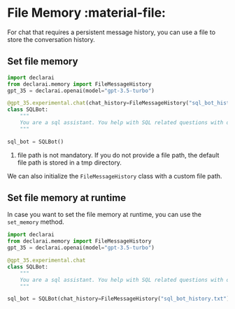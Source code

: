 # File Memory :material-file:

For chat that requires a persistent message history, you can use a file to store the conversation history.

## Set file memory

```py
import declarai
from declarai.memory import FileMessageHistory
gpt_35 = declarai.openai(model="gpt-3.5-turbo")

@gpt_35.experimental.chat(chat_history=FileMessageHistory("sql_bot_history.txt")) # (1)!
class SQLBot:
    """
    You are a sql assistant. You help with SQL related questions with one-line answers.
    """

sql_bot = SQLBot()
```


1. file path is not mandatory. If you do not provide a file path, the default file path is stored in a tmp directory.

We can also initialize the `FileMessageHistory` class with a custom file path.


## Set file memory at runtime
In case you want to set the file memory at runtime, you can use the `set_memory` method.

```py
import declarai
from declarai.memory import FileMessageHistory
gpt_35 = declarai.openai(model="gpt-3.5-turbo")

@gpt_35.experimental.chat
class SQLBot:
    """
    You are a sql assistant. You help with SQL related questions with one-line answers.
    """

sql_bot = SQLBot(chat_history=FileMessageHistory("sql_bot_history.txt"))
```
